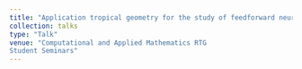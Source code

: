 ```yaml
---
title: "Application tropical geometry for the study of feedforward neural networks"
collection: talks
type: "Talk"
venue: "Computational and Applied Mathematics RTG 
Student Seminars"
---
```

